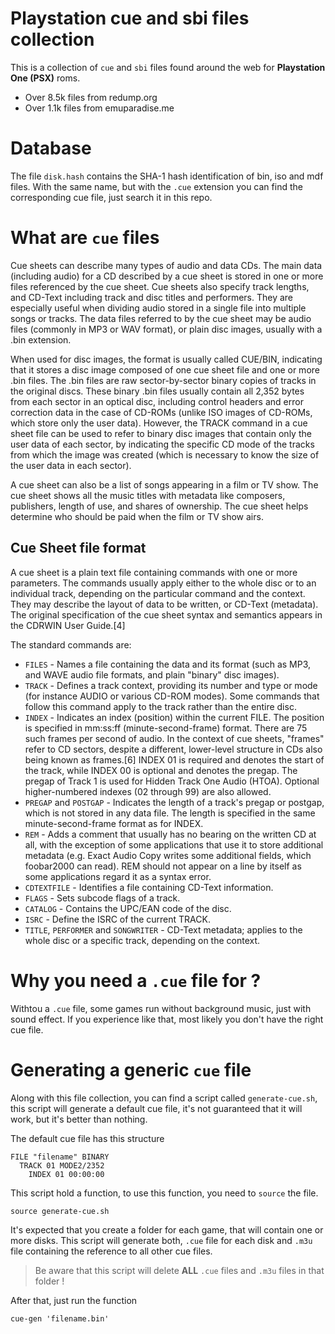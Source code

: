 # Playstation cue and sbi files collection

This is a collection of `cue` and `sbi` files found around the web for **Playstation One (PSX)** roms.

* Over 8.5k files from redump.org
* Over 1.1k files from emuparadise.me



# Database

The file `disk.hash` contains the SHA-1 hash identification of bin, iso and mdf files. With the same name, but with the `.cue` extension you can find the corresponding cue file, just search it in this repo.



# What are `cue` files

Cue sheets can describe many types of audio and data CDs. The main data (including audio) for a CD described by a cue sheet is stored in one or more files referenced by the cue sheet. Cue sheets also specify track lengths, and CD-Text including track and disc titles and performers. They are especially useful when dividing audio stored in a single file into multiple songs or tracks. The data files referred to by the cue sheet may be audio files (commonly in MP3 or WAV format), or plain disc images, usually with a .bin extension.

When used for disc images, the format is usually called CUE/BIN, indicating that it stores a disc image composed of one cue sheet file and one or more .bin files. The .bin files are raw sector-by-sector binary copies of tracks in the original discs. These binary .bin files usually contain all 2,352 bytes from each sector in an optical disc, including control headers and error correction data in the case of CD-ROMs (unlike ISO images of CD-ROMs, which store only the user data). However, the TRACK command in a cue sheet file can be used to refer to binary disc images that contain only the user data of each sector, by indicating the specific CD mode of the tracks from which the image was created (which is necessary to know the size of the user data in each sector).

A cue sheet can also be a list of songs appearing in a film or TV show. The cue sheet shows all the music titles with metadata like composers, publishers, length of use, and shares of ownership. The cue sheet helps determine who should be paid when the film or TV show airs.

## Cue Sheet file format

A cue sheet is a plain text file containing commands with one or more parameters. The commands usually apply either to the whole disc or to an individual track, depending on the particular command and the context. They may describe the layout of data to be written, or CD-Text (metadata). The original specification of the cue sheet syntax and semantics appears in the CDRWIN User Guide.[4]

The standard commands are:

* `FILES` - Names a file containing the data and its format (such as MP3, and WAVE audio file formats, and plain "binary" disc images).
* `TRACK` - Defines a track context, providing its number and type or mode (for instance AUDIO or various CD-ROM modes). Some commands that follow this command apply to the track rather than the entire disc.
* `INDEX` - Indicates an index (position) within the current FILE. The position is specified in mm:ss:ff (minute-second-frame) format. There are 75 such frames per second of audio. In the context of cue sheets, "frames" refer to CD sectors, despite a different, lower-level structure in CDs also being known as frames.[6] INDEX 01 is required and denotes the start of the track, while INDEX 00 is optional and denotes the pregap. The pregap of Track 1 is used for Hidden Track One Audio (HTOA). Optional higher-numbered indexes (02 through 99) are also allowed.
* `PREGAP` and `POSTGAP` - Indicates the length of a track's pregap or postgap, which is not stored in any data file. The length is specified in the same minute-second-frame format as for INDEX.
* `REM` - Adds a comment that usually has no bearing on the written CD at all, with the exception of some applications that use it to store additional metadata (e.g. Exact Audio Copy writes some additional fields, which foobar2000 can read). REM should not appear on a line by itself as some applications regard it as a syntax error.
* `CDTEXTFILE` - Identifies a file containing CD-Text information.
* `FLAGS` - Sets subcode flags of a track.
* `CATALOG` - Contains the UPC/EAN code of the disc.
* `ISRC` - Define the ISRC of the current TRACK.
* `TITLE`, `PERFORMER` and `SONGWRITER` - CD-Text metadata; applies to the whole disc or a specific track, depending on the context. 



# Why you need a `.cue` file for ?

Withtou a `.cue` file, some games run without background music, just with sound effect. If you experience like that, most likely you don't have the right cue file.



# Generating a generic `cue` file

Along with this file collection, you can find a script called `generate-cue.sh`, this script will generate a default cue file, it's not guaranteed that it will work, but it's better than nothing.

The default cue file has this structure

```
FILE "filename" BINARY
  TRACK 01 MODE2/2352
    INDEX 01 00:00:00
```

This script hold a function, to use this function, you need to `source` the file.

```
source generate-cue.sh
```

 It's expected that you create a folder for each game, that will contain one or more disks. This script will generate both, `.cue` file for each disk and `.m3u` file containing the reference to all other cue files.

> Be aware that this script will delete **ALL** `.cue` files and `.m3u` files in that folder !

After that, just run the function

```
cue-gen 'filename.bin'
```
